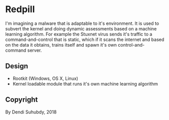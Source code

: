 # Redpill

I'm imagining a malware that is adaptable to it's environment. It is used to subvert the kernel and doing dynamic assessments based on a machine learning algorithm.
For example the Stuxnet virus sends it's traffic to a command-and-control that is static, which if it scans the internet and based on the data it obtains, trains itself and
spawn it's own control-and-command server.

## Design

- Rootkit (Windows, OS X, Linux)
- Kernel loadable module that runs it's own machine learning algorithm

## Copyright

By Dendi Suhubdy, 2018
